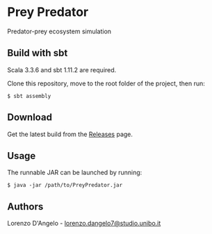 # Prey Predator
Predator-prey ecosystem simulation

## Build with sbt
Scala 3.3.6 and sbt 1.11.2 are required.


Clone this repository, move to the root folder of the project, then run:
```
$ sbt assembly
```

## Download
Get the latest build from the [Releases](https://github.com/lorenzodng/PPS-24-PreyPredator/releases) page.


## Usage
The runnable JAR can be launched by running:
```
$ java -jar /path/to/PreyPredator.jar
```

## Authors

Lorenzo D'Angelo - lorenzo.dangelo7@studio.unibo.it  
